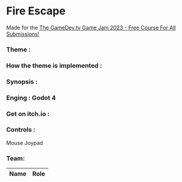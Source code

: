 # Fire Escape


Made for the [The GameDev.tv Game Jam 2023 - Free Course For All Submissions!](https://itch.io/jam/gamedevtv-jam-2023)

### Theme : 

### How the theme is implemented : 


### Synopsis : 


### Enging : Godot 4

### Get on itch.io : 


### Controls :
Mouse
Joypad

### Team:
Name | Role
---|---


